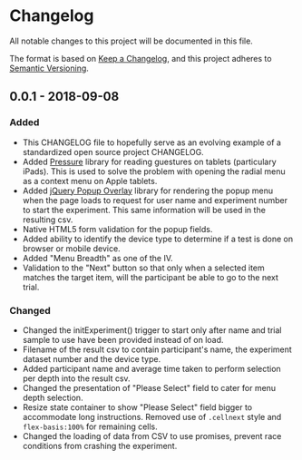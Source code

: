 # Changelog
All notable changes to this project will be documented in this file.

The format is based on [Keep a Changelog](https://keepachangelog.com/en/1.0.0/),
and this project adheres to [Semantic Versioning](https://semver.org/spec/v2.0.0.html).

## 0.0.1 - 2018-09-08
### Added
- This CHANGELOG file to hopefully serve as an evolving example of a
  standardized open source project CHANGELOG.
- Added [Pressure](https://pressurejs.com/) library for reading guestures on tablets (particulary iPads). This is used 
  to solve the problem with opening the radial menu as a context menu on Apple tablets.
- Added [jQuery Popup Overlay](http://dev.vast.com/jquery-popup-overlay/) library for rendering the popup menu when the
  page loads to request for user name and experiment number to start the experiment. This same information will be used
  in the resulting csv. 
- Native HTML5 form validation for the popup fields.
- Added ability to identify the device type to determine if a test is done on browser or mobile device.
- Added "Menu Breadth" as one of the IV.
- Validation to the "Next" button so that only when a selected item matches the target item, will the participant be 
  able to go to the next trial.

### Changed
- Changed the initExperiment() trigger to start only after name and trial sample to use have been provided instead of 
  on <body> load.
- Filename of the result csv to contain participant's name, the experiment dataset number and the device type.
- Added participant name and average time taken to perform selection per depth into the result csv.
- Changed the presentation of "Please Select" field to cater for menu depth selection. 
- Resize state container to show "Please Select" field bigger to accommodate long instructions. Removed use of `.cellnext`
  style and `flex-basis:100%` for remaining cells.
- Changed the loading of data from CSV to use promises, prevent race conditions from crashing the experiment. 

